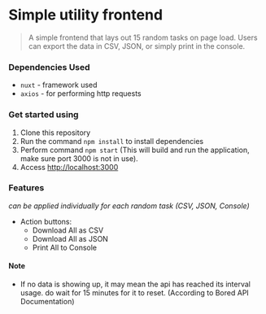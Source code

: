 # Simple utility frontend

> A simple frontend that lays out 15 random tasks on page load. Users can export the data in CSV, JSON, or simply print in the console.

### Dependencies Used

- `nuxt` - framework used
- `axios` - for performing http requests

### Get started using

1. Clone this repository
2. Run the command `npm install` to install dependencies
3. Perform command `npm start` (This will build and run the application, make sure port 3000 is not in use).
4. Access [http://localhost:3000](http://localhost:3000)

### Features
*can be applied individually for each random task (CSV, JSON, Console)*
- Action buttons:
    - Download All as CSV
    - Download All as JSON
    - Print All to Console

#### Note
- If no data is showing up, it may mean the api has reached its interval usage. do wait for 15 minutes for it to reset. (According to Bored API Documentation)
